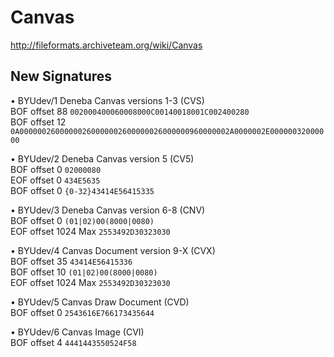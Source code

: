 # Canvas
http://fileformats.archiveteam.org/wiki/Canvas

## New Signatures

• BYUdev/1 Deneba Canvas versions 1-3 (CVS) \
BOF offset 88 ```002000400060008000C00140018001C002400280``` \
BOF offset 12 ```0A00000026000000260000002600000026000000960000002A0000002E00000032000000```

• BYUdev/2 Deneba Canvas version 5 (CV5) \
BOF offset 0 ```02000080``` \
EOF offset 0 ```434E5635``` \
BOF offset 0 ```{0-32}43414E56415335```

• BYUdev/3 Deneba Canvas version 6-8 (CNV) \
BOF offset 0 ```(01|02)00(8000|0080)``` \
EOF offset 1024 Max ```2553492D30323030```

• BYUdev/4 Canvas Document version 9-X (CVX) \
BOF offset 35 ```43414E56415336``` \
BOF offset 10 ```(01|02)00(8000|0080)``` \
EOF offset 1024 Max ```2553492D30323030```

• BYUdev/5 Canvas Draw Document (CVD) \
BOF offset 0 ```2543616E766173435644```

• BYUdev/6 Canvas Image (CVI) \
BOF offset 4 ```4441443550524F58```


